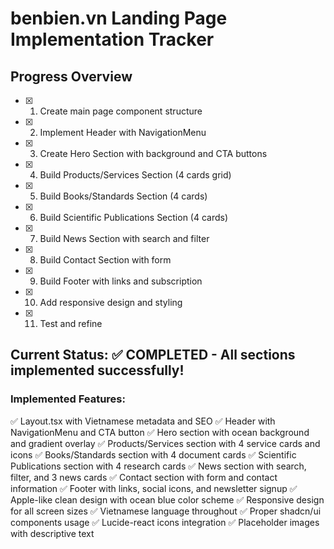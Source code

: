 # benbien.vn Landing Page Implementation Tracker

## Progress Overview
- [x] 1. Create main page component structure
- [x] 2. Implement Header with NavigationMenu
- [x] 3. Create Hero Section with background and CTA buttons
- [x] 4. Build Products/Services Section (4 cards grid)
- [x] 5. Build Books/Standards Section (4 cards)
- [x] 6. Build Scientific Publications Section (4 cards)
- [x] 7. Build News Section with search and filter
- [x] 8. Build Contact Section with form
- [x] 9. Build Footer with links and subscription
- [x] 10. Add responsive design and styling
- [x] 11. Test and refine

## Current Status: ✅ COMPLETED - All sections implemented successfully!

### Implemented Features:
✅ Layout.tsx with Vietnamese metadata and SEO
✅ Header with NavigationMenu and CTA button
✅ Hero section with ocean background and gradient overlay
✅ Products/Services section with 4 service cards and icons
✅ Books/Standards section with 4 document cards
✅ Scientific Publications section with 4 research cards
✅ News section with search, filter, and 3 news cards
✅ Contact section with form and contact information
✅ Footer with links, social icons, and newsletter signup
✅ Apple-like clean design with ocean blue color scheme
✅ Responsive design for all screen sizes
✅ Vietnamese language throughout
✅ Proper shadcn/ui components usage
✅ Lucide-react icons integration
✅ Placeholder images with descriptive text
